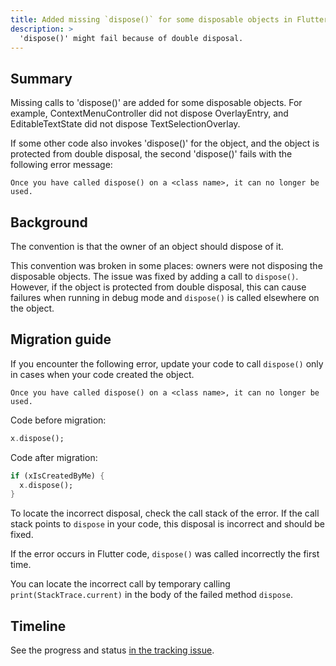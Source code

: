 ```yaml
---
title: Added missing `dispose()` for some disposable objects in Flutter
description: >
  'dispose()' might fail because of double disposal.
---
```


## Summary

Missing calls to 'dispose()' are added for some disposable objects.
For example, ContextMenuController did not dispose OverlayEntry, 
and EditableTextState did not dispose TextSelectionOverlay.

If some other code also invokes 'dispose()' for the object,
and the object is protected from double disposal,
the second 'dispose()' fails with the following error message:

`Once you have called dispose() on a <class name>, it can no longer be used.` 

## Background

The convention is that the owner of an object should dispose of it.

This convention was broken in some places:
owners were not disposing the disposable objects.
The issue was fixed by adding a call to `dispose()`.
However, if the object is protected from double disposal,
this can cause failures when running in debug mode
and `dispose()` is called elsewhere on the object.

## Migration guide

If you encounter the following error, update your code to
call `dispose()` only in cases when your code created the object.

```plaintext
Once you have called dispose() on a <class name>, it can no longer be used.
```

Code before migration:

```dart
x.dispose();
```

Code after migration:

```dart
if (xIsCreatedByMe) {
  x.dispose();
}
```

To locate the incorrect disposal, check the call stack of the error. If the call stack points to `dispose`
in your code, this disposal is incorrect and should be fixed.

If the error occurs in Flutter code, `dispose()` was
called incorrectly the first time.

You can locate the incorrect call by temporary calling `print(StackTrace.current)`
in the body of the failed method `dispose`.

## Timeline

See the progress and status [in the tracking issue]({{site.repo.flutter}}issues/134787).
